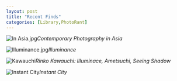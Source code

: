 ```yaml
---
layout: post
title: "Recent Finds"
categories: [Library,PhotoRant]
---
```

<img alt="In Asia.jpg" src="http://www.botzilla.com/blog/archives/pix2015/bjorke_Books_BOSS8753.jpg" class="img-respsonsive" border="0" /><i>Contemporary Photography in Asia</i>

<img alt="Illuminance.jpg" src="http://www.botzilla.com/blog/archives/pix2015/bjorke_Books_BOSS8752.jpg" class="img-respsonsive" border="0" /><i>Illuminance</i>

<img alt="Kawauchi" src="http://www.botzilla.com/blog/archives/pix2015/bjorke_Books_BOSS8756.jpg" class="img-respsonsive" border="0" /><i>Rinko Kawauchi: Illuminace, Ametsuchi, Seeing Shadow</i>

<img alt="Instant City" src="http://www.botzilla.com/blog/archives/pix2015/bjorke_Books_BOSS8758.jpg" class="img-respsonsive" border="0" /><i>Instant City</i>


<!--more-->

